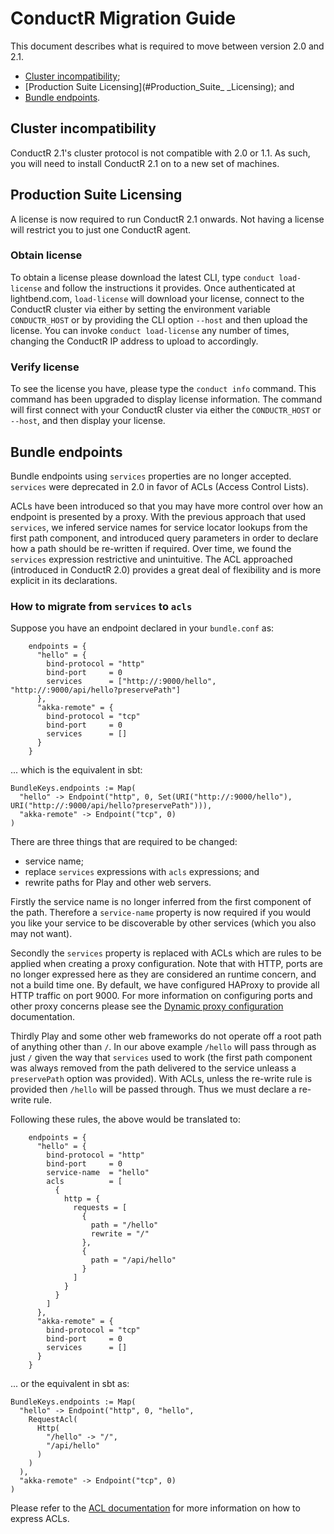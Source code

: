 # ConductR Migration Guide

This document describes what is required to move between version 2.0 and 2.1.

* [Cluster incompatibility](#Cluster_incompatibility);
* [Production Suite Licensing](#Production_Suite_ _Licensing); and
* [Bundle endpoints](#Bundle_endpoints).

## Cluster incompatibility

ConductR 2.1's cluster protocol is not compatible with 2.0 or 1.1. As such, you will need to install ConductR 2.1 on to a new set of machines.

## Production Suite Licensing

A license is now required to run ConductR 2.1 onwards. Not having a license will restrict you to just one ConductR agent.

### Obtain license

To obtain a license please download the latest CLI, type `conduct load-license` and follow the instructions it provides. Once authenticated at lightbend.com, `load-license` will download your license, connect to the ConductR cluster via either by setting the environment variable `CONDUCTR_HOST` or by providing the CLI option `--host` and then upload the license. You can invoke `conduct load-license` any number of times, changing the ConductR IP address to upload to accordingly.

### Verify license

To see the license you have, please type the `conduct info` command. This command has been upgraded to display license information. The command will first connect with your ConductR cluster via either the `CONDUCTR_HOST` or `--host`, and then display your license.

## Bundle endpoints

Bundle endpoints using `services` properties are no longer accepted. `services` were deprecated in 2.0 in favor of ACLs (Access Control Lists).

ACLs have been introduced so that you may have more control over how an endpoint is presented by a proxy. With the previous approach that used `services`, we infered service names for service locator lookups from the first path component, and introduced query parameters in order to declare how a path should be re-written if required. Over time, we found the `services` expression restrictive and unintuitive. The ACL approached (introduced in ConductR 2.0) provides a great deal of flexibility and is more explicit in its declarations.

### How to migrate from `services` to `acls`

Suppose you have an endpoint declared in your `bundle.conf` as:

```
    endpoints = {
      "hello" = {
        bind-protocol = "http"
        bind-port     = 0
        services      = ["http://:9000/hello", "http://:9000/api/hello?preservePath"]
      },
      "akka-remote" = {
        bind-protocol = "tcp"
        bind-port     = 0
        services      = []
      }
    }
```

... which is the equivalent in sbt:

```
BundleKeys.endpoints := Map(
  "hello" -> Endpoint("http", 0, Set(URI("http://:9000/hello"), URI("http://:9000/api/hello?preservePath"))),
  "akka-remote" -> Endpoint("tcp", 0)
)
```

There are three things that are required to be changed:

* service name;
* replace `services` expressions with `acls` expressions; and
* rewrite paths for Play and other web servers.

Firstly the service name is no longer inferred from the first component of the path. Therefore a `service-name` property is now required if you would you like your service to be discoverable by other services (which you also may not want). 

Secondly the `services` property is replaced with ACLs which are rules to be applied when creating a proxy configuration. Note that with HTTP, ports are no longer expressed here as they are considered an runtime concern, and not a build time one. By default, we have configured HAProxy to provide all HTTP traffic on port 9000. For more information on configuring ports and other proxy concerns please see the [Dynamic proxy configuration](DynamicProxyConfiguration.md) documentation.

Thirdly Play and some other web frameworks do not operate off a root path of anything other than `/`. In our above example `/hello` will pass through as just `/` given the way that `services` used to work (the first path component was always removed from the path delivered to the service unleass a `preservePath` option was provided). With ACLs, unless the re-write rule is provided then `/hello` will be passed through. Thus we must declare a re-write rule.
 
Following these rules, the above would be translated to:

```
    endpoints = {
      "hello" = {
        bind-protocol = "http"
        bind-port     = 0
        service-name  = "hello"
        acls          = [
          {
            http = {
              requests = [
                {
                  path = "/hello"
                  rewrite = "/"
                },
                {
                  path = "/api/hello"
                }
              ]
            }
          }
        ]
      },
      "akka-remote" = {
        bind-protocol = "tcp"
        bind-port     = 0
        services      = []
      }
    }
```

... or the equivalent in sbt as:

```
BundleKeys.endpoints := Map(
  "hello" -> Endpoint("http", 0, "hello",
    RequestAcl(
      Http(
        "/hello" -> "/",
        "/api/hello"
      )
    )
  ),
  "akka-remote" -> Endpoint("tcp", 0)
)
```

Please refer to the [ACL documentation](AclConfiguration) for more information on how to express ACLs.
